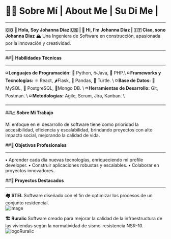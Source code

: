 # 👩‍💻 Sobre Mí | About Me | Su Di Me  |
______________________________________________________________________________________________________________
**🇨🇴 👋 Hola, Soy Johanna Diaz 🇺🇸 | 👋 Hi, I’m Johanna Diaz  | 🇮🇹 Ciao, sono Johanna Diaz**
**🏔️** Una Ingeniera de Software en construcción, apasionada por la innovación y creatividad.
______________________________________________________________________________________________________________ 

##🚀 **Habilidades Técnicas**
______________________________________________________________________________________________________________
**◽ Lenguajes de Programación:** 🐍 Python, ☕Java, 🐘 PHP.\ 
**◽ Frameworks y Tecnologías:** ⚛️ React, 🌶️Flask, 🐼 Pandas, 🐢 Turtle. \ 
**◽ Base de Datos:** 🐬 MySQL, 🐘 PostgreSQL, 🍃Mongo DB. \ 
**◽ Herramientas de Desarrollo:** Git, Postman. \ 
**◽ Metodologías:** Agile, Scrum, Jira, Kanban. \ 
_____________________________________________________________________________________________________________
##**📈 Sobre Mi Trabajo**

Mi enfoque en el desarrollo de software tiene como prioridad la accesibilidad, eficiencia y escalabilidad, 
brindando proyectos con alto impacto social, mejorando la calidad de vida.

##**🎯 Objetivos Profesionales**
____________________________________________________________________________________________________________
**▪️** Aprender cada día nuevas tecnologías, enriqueciendo mi profile developer.
**▪️** Construir aplicaciones robustas y escalables.
**▪️** Colaborar en proyectos innovadores.

##**📌 Proyectos Destacados**
___________________________________________________________________________________________________________
**🏘️ STEL** Software diseñado con el fin de optimizar los procesos de un conjunto residencial. \
![image](https://github.com/user-attachments/assets/69a53bc7-0c44-43d5-83c6-75cb3de44413)

**🏗️ Ruralic** Software creado para mejorar la calidad de la infraestructura de las viviendas según la
normatividad de sismo-resistencia NSR-10. \
![logoRuralic](https://github.com/user-attachments/assets/fcb94f23-1fdc-41c5-9db1-2af3acd2f590)




<!---
JohannaDiazDev/JohannaDiazDev is a ✨ special ✨ repository because its `README.md` (this file) appears on your GitHub profile.
You can click the Preview link to take a look at your changes.
--->
